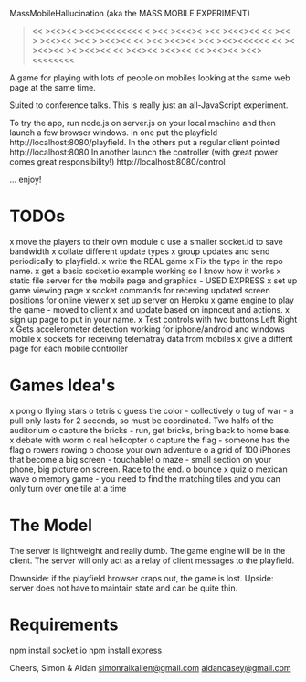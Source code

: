 MassMobileHallucination (aka the MASS MOBILE EXPERIMENT)

><<       ><<><<       ><<><<<<<<<<
>< ><<   ><<<>< ><<   ><<<><<
><< ><< > ><<><< ><< > ><<><<
><<  ><<  ><<><<  ><<  ><<><<<<<<
><<   ><  ><<><<   ><  ><<><<
><<       ><<><<       ><<><<
><<       ><<><<       ><<><<<<<<<<



A game for playing with lots of people on mobiles looking at the same web page at the same time.

Suited to conference talks. This is really just an all-JavaScript experiment.

To try the app, run node.js on server.js on your local machine and then launch a few browser
windows.
In one put the playfield http://localhost:8080/playfield.
In the others put a regular client pointed http://localhost:8080
In another launch the controller (with great power comes great responsibility!)  http://localhost:8080/control

... enjoy!

TODOs
=====
x move the players to their own module
o use a smaller socket.id to save bandwidth
x collate different update types
x group updates and send periodically to playfield.
x write the REAL game
x Fix the type in the repo name.
x get a basic socket.io example working so I know how it works
x static file server for the mobile page and graphics - USED EXPRESS
x set up game viewing page
x socket commands for receving updated screen positions for online viewer
x set up server on Heroku
x game engine to play the game - moved to client
x and update based on inpnceut and actions.
x sign up page to put in your name.
x Test controls with two buttons Left Right
x Gets accelerometer detection working for iphone/android and windows mobile
x sockets for receiving telematray data from mobiles
x give a diffent page for each mobile controller

Games Idea's
===============
x pong
o flying stars
o tetris
o guess the color - collectively
o tug of war - a pull only lasts for 2 seconds, so must be coordinated. Two halfs of the auditorium
o capture the bricks - run, get bricks, bring back to home base.
x debate with worm
o real helicopter
o capture the flag - someone has the flag
o rowers rowing
o choose your own adventure
o a grid of 100 iPhones that become a big screen - touchable!
o maze - small section on your phone, big picture on screen. Race to the end.
o bounce
x quiz
o mexican wave
o memory game - you need to find the matching tiles and you can only turn over one tile at a time

The Model
=========
The server is lightweight and really dumb. The game engine will be in the client. The server
will only act as a relay of client messages to the playfield. 

Downside: if the playfield browser craps out, the game is lost.
Upside: server does not have to maintain state and can be quite thin.

Requirements
===========
npm install socket.io
npm install express

Cheers,
Simon & Aidan
simonraikallen@gmail.com
aidancasey@gmail.com
